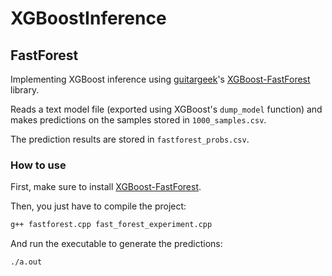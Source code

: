 # XGBoostInference

## FastForest

Implementing XGBoost inference using [guitargeek](https://github.com/guitargeek)'s [XGBoost-FastForest](https://github.com/guitargeek/XGBoost-FastForest) library. 

Reads a text model file (exported using XGBoost's `dump_model` function) and makes predictions on the samples stored in `1000_samples.csv`.

The prediction results are stored in `fastforest_probs.csv`.

### How to use

First, make sure to install [XGBoost-FastForest](https://github.com/guitargeek/XGBoost-FastForest).

Then, you just have to compile the project:

```bash
g++ fastforest.cpp fast_forest_experiment.cpp 
```

And run the executable to generate the predictions:

```bash
./a.out
```

